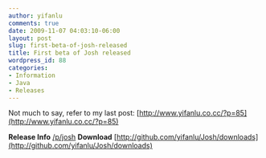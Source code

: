 ```yaml
---
author: yifanlu
comments: true
date: 2009-11-07 04:03:10-06:00
layout: post
slug: first-beta-of-josh-released
title: First beta of Josh released
wordpress_id: 88
categories:
- Information
- Java
- Releases
---
```


Not much to say, refer to my last post: [http://www.yifanlu.co.cc/?p=85](http://www.yifanlu.co.cc/?p=85)

**Release Info** [/p/josh](/p/josh)
**Download** [http://github.com/yifanlu/Josh/downloads](http://github.com/yifanlu/Josh/downloads)
